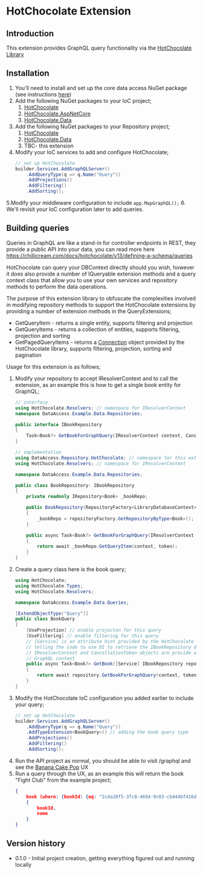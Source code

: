 # HotChocolate Extension
## Introduction
This extension provides GraphQL query functionality via the [HotChocolate Library](https://chillicream.com/docs/hotchocolate/v13)

## Installation
1. You'll need to install and set up the core data access NuGet package (see instructions [here](https://github.com/Ian-Webster/DataAccess#usage))
2. Add the following NuGet packages to your IoC project;
    1. [HotChocolate](https://www.nuget.org/packages/HotChocolate/13.7.0?_src=template)
    2. [HotChocolate.AspNetCore](https://www.nuget.org/packages/HotChocolate.AspNetCore/13.7.0?_src=template)
    3. [HotChocolate.Data](https://www.nuget.org/packages/HotChocolate.Data/13.7.0?_src=template)
3. Add the following NuGet packages to your Repository project;
    1. [HotChocolate](https://www.nuget.org/packages/HotChocolate/13.7.0?_src=template)
    2. [HotChocolate.Data](https://www.nuget.org/packages/HotChocolate.Data/13.7.0?_src=template)
    3. TBC- this extension
4. Modify your IoC services to add and configure HotChocolate;
	```csharp
   // set up HotChocolate
    builder.Services.AddGraphQLServer()
        .AddQueryType(q => q.Name("Query"))
        .AddProjections()
        .AddFiltering()
        .AddSorting(); 
    ```
 5.Modify your middleware configuration to include `app.MapGraphQL();` 
 6. We'll revisit your IoC configuration later to add queries.

## Building queries
Queries in GraphQL are like a stand-in for controller endpoints in REST, they provide a public API into your data, you can read more here https://chillicream.com/docs/hotchocolate/v13/defining-a-schema/queries

HotChocolate can query your DBContext directly should you wish, however it does also provide a number of IQueryable extension methods and a query context class that allow you to use your own services and repository methods to perform the data operations. 

The purpose of this extension library to obfuscate the complexities involved in modifying repository methods to support the HotChocolate extensions by providing a number of extension methods in the QueryExtensions;
* GetQueryItem - returns a single entity, supports filtering and projection
* GetQueryItems - returns a collection of entities, supports filtering, projection and sorting
* GetPagedQueryItems - returns a [Connection](https://chillicream.com/docs/hotchocolate/v13/fetching-data/pagination/#connections) object provided by the HotChocolate library, supports filtering, projection, sorting and pagination

Usage for this extension is as follows;
1. Modify your repository to accept IResolverContext and to call the extension, as an example this is how to get a single book entity for GraphQL;
    ```csharp
    // interface
    using HotChocolate.Resolvers; // namespace for IResolverContext
    namespace DataAccess.Example.Data.Repositories;
    
    public interface IBookRepository
    {
        Task<Book?> GetBookForGraphQuery(IResolverContext context, CancellationToken token);
    }

    // implementation
    using DataAccess.Repository.HotChocolate; // namespace for this extension
    using HotChocolate.Resolvers; // namespace for IResolverContext
    
    namespace DataAccess.Example.Data.Repositories;
    
    public class BookRepository: IBookRepository
    {
        private readonly IRepository<Book> _bookRepo;
    
        public BookRepository(RepositoryFactory<LibraryDatabaseContext> repositoryFactory)
        {
            _bookRepo = repositoryFactory.GetRepositoryByType<Book>();
        }
    
        public async Task<Book?> GetBookForGraphQuery(IResolverContext context, CancellationToken token)
        {
            return await _bookRepo.GetQueryItem(context, token);
        }
    }
    ```
2. Create a query class here is the book query;
    ```csharp
    using HotChocolate;
    using HotChocolate.Types;
    using HotChocolate.Resolvers;
    
    namespace DataAccess.Example.Data.Queries;
    
    [ExtendObjectType("Query")]
    public class BookQuery
    {
        [UseProjection] // enable projecton for this query
        [UseFiltering] // enable filtering for this query
        // [Service] is an attribute hint provided by the HotChocolate library
        // telling the code to use DI to retrieve the IBookRepository dependency
        // IResolverContext and CancellationToken objects are provide as part of the
        // GraphQL context
        public async Task<Book?> GetBook([Service] IBookRepository repository, IResolverContext context, CancellationToken token)
        {
            return await repository.GetBookForGraphQuery(context, token);
        }
    }
    ```
3. Modify the HotChocolate IoC configuration you added earlier to include your query;
    ```csharp
    // set up HotChocolate
    builder.Services.AddGraphQLServer()
        .AddQueryType(q => q.Name("Query"))
        .AddTypeExtension<BookQuery>() // adding the book query type
        .AddProjections()
        .AddFiltering()
        .AddSorting();
    ```
4. Run the API project as normal, you should be able to visit /graphql and see the [Banana Cake Pop](https://chillicream.com/products/bananacakepop/) UX
5. Run a query through the UX, as an example this will return the book "Fight Club" from the example project;
	```json
    {
        book (where: {bookId: {eq: "2c4a20f5-3fc8-4694-9c03-cb444bf416dc"}})
        {
            bookId,
            name
        }
    }
    ```

## Version history
* 0.1.0 - Initial project creation, getting everything figured out and running locally 
